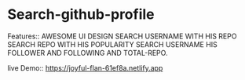 # Search-github-profile

Features:: AWESOME UI DESIGN 
SEARCH USERNAME WITH HIS REPO 
SEARCH REPO WITH HIS POPULARITY 
SEARCH USERNAME HIS FOLLOWER AND FOLLOWING AND TOTAL-REPO.

live Demo:: https://joyful-flan-61ef8a.netlify.app

